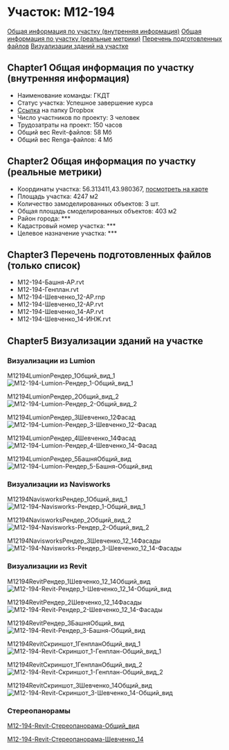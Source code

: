 # Участок: M12-194

[Общая информация по участку (внутренняя информация)](#Chapter1)
[Общая информация по участку (реальные метрики)](#Chapter2)
[Перечень подготовленных файлов](#Chapter3)
[Визуализации зданий на участке](#Chapter5)

## <a id="test">Chapter1</a> Общая информация по участку (внутренняя информация)
+ Наименование команды: ГКДТ
+ Статус участка: Успешное завершение курса
+ [Ссылка](https://www.dropbox.com/sh/wvvgv1nw1iqred9/AACXwJVU-q4PyciEyemv3bYla/M12_194?dl=0) на папку Dropbox
+ Число участников по проекту: 3 человек
+ Трудозатраты на проект: 150 часов
+ Общий вес Revit-файлов: 58 Мб
+ Общий вес Renga-файлов: 4 Мб
## <a id="test">Chapter2</a> Общая информация по участку (реальные метрики)
+ Координаты участка: 56.313411,43.980367, [посмотреть на карте](yandex.ru/maps/47/nizhny-novgorod/?ll=56.313411%2C43.980367&z=19)
+ Площадь участка: 4247 м2
+ Количество замоделированных объектов: 3 шт.
+ Общая площадь смоделированных объектов: 403 м2
+ Район города: *** 
+ Кадастровый номер участка: *** 
+ Целевое назначение участка: *** 
## <a id="test">Chapter3</a> Перечень подготовленных файлов (только список)
+ M12-194-Башня-АР.rvt
+ M12-194-Генплан.rvt
+ M12-194-Шевченко_12-АР.rnp
+ M12-194-Шевченко_12-АР.rvt
+ M12-194-Шевченко_14-АР.rvt
+ M12-194-Шевченко_14-ИНЖ.rvt
## <a id="test">Chapter5</a> Визуализации зданий на участке
### Визуализации из Lumion
M12194LumionРендер_1Общий_вид_1
![M12-194-Lumion-Рендер_1-Общий_вид_1](/Images/M12_194/M12-194-Lumion-Рендер_1-Общий_вид_1_Compressed.jpg)

M12194LumionРендер_2Общий_вид_2
![M12-194-Lumion-Рендер_2-Общий_вид_2](/Images/M12_194/M12-194-Lumion-Рендер_2-Общий_вид_2_Compressed.jpg)

M12194LumionРендер_3Шевченко_12Фасад
![M12-194-Lumion-Рендер_3-Шевченко_12-Фасад](/Images/M12_194/M12-194-Lumion-Рендер_3-Шевченко_12-Фасад_Compressed.jpg)

M12194LumionРендер_4Шевченко_14Фасад
![M12-194-Lumion-Рендер_4-Шевченко_14-Фасад](/Images/M12_194/M12-194-Lumion-Рендер_4-Шевченко_14-Фасад_Compressed.jpg)

M12194LumionРендер_5БашняОбщий_вид
![M12-194-Lumion-Рендер_5-Башня-Общий_вид](/Images/M12_194/M12-194-Lumion-Рендер_5-Башня-Общий_вид_Compressed.jpg)

### Визуализации из Navisworks
M12194NavisworksРендер_1Общий_вид_1
![M12-194-Navisworks-Рендер_1-Общий_вид_1](/Images/M12_194/M12-194-Navisworks-Рендер_1-Общий_вид_1_Compressed.jpg)

M12194NavisworksРендер_2Общий_вид_2
![M12-194-Navisworks-Рендер_2-Общий_вид_2](/Images/M12_194/M12-194-Navisworks-Рендер_2-Общий_вид_2_Compressed.jpg)

M12194NavisworksРендер_3Шевченко_12_14Фасады
![M12-194-Navisworks-Рендер_3-Шевченко_12_14-Фасады](/Images/M12_194/M12-194-Navisworks-Рендер_3-Шевченко_12_14-Фасады_Compressed.jpg)

### Визуализации из Revit
M12194RevitРендер_1Шевченко_12_14Общий_вид
![M12-194-Revit-Рендер_1-Шевченко_12_14-Общий_вид](/Images/M12_194/M12-194-Revit-Рендер_1-Шевченко_12_14-Общий_вид_Compressed.jpg)

M12194RevitРендер_2Шевченко_12_14Фасады
![M12-194-Revit-Рендер_2-Шевченко_12_14-Фасады](/Images/M12_194/M12-194-Revit-Рендер_2-Шевченко_12_14-Фасады_Compressed.jpg)

M12194RevitРендер_3БашняОбщий_вид
![M12-194-Revit-Рендер_3-Башня-Общий_вид](/Images/M12_194/M12-194-Revit-Рендер_3-Башня-Общий_вид_Compressed.jpg)

M12194RevitСкриншот_1ГенпланОбщий_вид_1
![M12-194-Revit-Скриншот_1-Генплан-Общий_вид_1](/Images/M12_194/M12-194-Revit-Скриншот_1-Генплан-Общий_вид_1_Compressed.jpg)

M12194RevitСкриншот_1ГенпланОбщий_вид_2
![M12-194-Revit-Скриншот_1-Генплан-Общий_вид_2](/Images/M12_194/M12-194-Revit-Скриншот_1-Генплан-Общий_вид_2_Compressed.jpg)

M12194RevitСкриншот_3Шевченко_14Общий_вид
![M12-194-Revit-Скриншот_3-Шевченко_14-Общий_вид](/Images/M12_194/M12-194-Revit-Скриншот_3-Шевченко_14-Общий_вид_Compressed.jpg)

### Стереопанорамы
[M12-194-Revit-Стереопанорама-Общий_вид](https://pano.autodesk.com/pano.html?url=jpgs/1937d25b-0992-4bd4-8ca2-7337a9c5fce4&version=2)

[M12-194-Revit-Стереопанорама-Шевченко_14](https://pano.autodesk.com/pano.html?url=jpgs/30d054e6-14fe-424f-afb8-6dcaa78e82ca&version=2)

